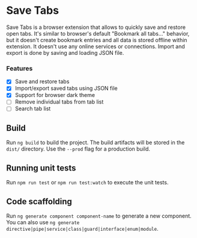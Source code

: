 # Save Tabs

Save Tabs is a browser extension that allows to quickly save and restore open tabs. It's similar to browser's default "Bookmark all tabs..." behavior, but it doesn't create bookmark entries and all data is stored offline within extension. It doesn't use any online services or connections. Import and export is done by saving and loading JSON file.

### Features

- [x] Save and restore tabs
- [x] Import/export saved tabs using JSON file
- [x] Support for browser dark theme
- [ ] Remove individual tabs from tab list
- [ ] Search tab list
## Build

Run `ng build` to build the project. The build artifacts will be stored in the `dist/` directory. Use the `--prod` flag for a production build.
## Running unit tests

Run `npm run test` or `npm run test:watch` to execute the unit tests.
## Code scaffolding

Run `ng generate component component-name` to generate a new component. You can also use `ng generate directive|pipe|service|class|guard|interface|enum|module`.
